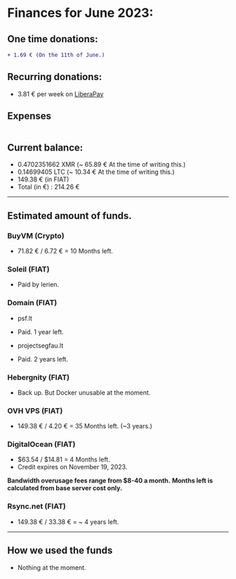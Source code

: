# Finances for June 2023:

## One time donations:

```diff
+ 1.69 € (On the 11th of June.)

```

## Recurring donations:

- 3.81 € per week on [LiberaPay](https://liberapay.com/ProjectSegfault)

## Expenses

```diff

```

## Current balance:

- 0.4702351662 XMR (~ 65.89 € At the time of writing this.)
- 0.14699405 LTC (~ 10.34 € At the time of writing this.)
- 149.38 € (in FIAT)
- Total (in €) : 214.26 €

---

## Estimated amount of funds.

### BuyVM (Crypto)

- 71.82 € / 6.72 € = 10 Months left.

### Soleil (FIAT)

- Paid by lerien.

### Domain (FIAT)

- psf.lt

* Paid. 1 year left.

- projectsegfau.lt

* Paid. 2 years left.

### Hebergnity (FIAT)

- Back up. But Docker unusable at the moment.

### OVH VPS (FIAT)

- 149.38 € / 4.20 € = 35 Months left. (~3 years.)

### DigitalOcean (FIAT)

- $63.54 / $14.81 = 4 Months left.
- Credit expires on November 19, 2023.

**Bandwidth overusage fees range from $8-40 a month.**
**Months left is calculated from base server cost only.**

### Rsync.net (FIAT)

- 149.38 € / 33.38 € = ~ 4 years left.

---

## How we used the funds

- Nothing at the moment.
